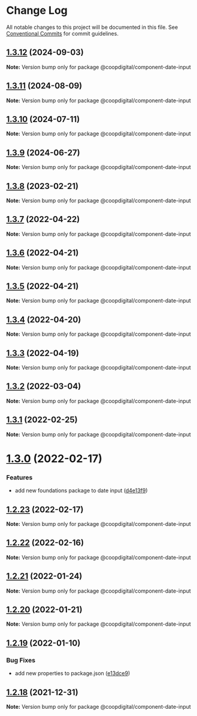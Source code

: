 # Change Log

All notable changes to this project will be documented in this file.
See [Conventional Commits](https://conventionalcommits.org) for commit guidelines.

## [1.3.12](https://github.com/coopdigital/coop-frontend/compare/@coopdigital/component-date-input@1.3.11...@coopdigital/component-date-input@1.3.12) (2024-09-03)

**Note:** Version bump only for package @coopdigital/component-date-input





## [1.3.11](https://github.com/coopdigital/coop-frontend/compare/@coopdigital/component-date-input@1.3.10...@coopdigital/component-date-input@1.3.11) (2024-08-09)

**Note:** Version bump only for package @coopdigital/component-date-input





## [1.3.10](https://github.com/coopdigital/coop-frontend/compare/@coopdigital/component-date-input@1.3.9...@coopdigital/component-date-input@1.3.10) (2024-07-11)

**Note:** Version bump only for package @coopdigital/component-date-input





## [1.3.9](https://github.com/coopdigital/coop-frontend/compare/@coopdigital/component-date-input@1.3.8...@coopdigital/component-date-input@1.3.9) (2024-06-27)

**Note:** Version bump only for package @coopdigital/component-date-input





## [1.3.8](https://github.com/coopdigital/coop-frontend/compare/@coopdigital/component-date-input@1.3.7...@coopdigital/component-date-input@1.3.8) (2023-02-21)

**Note:** Version bump only for package @coopdigital/component-date-input





## [1.3.7](https://github.com/coopdigital/coop-frontend/compare/@coopdigital/component-date-input@1.3.6...@coopdigital/component-date-input@1.3.7) (2022-04-22)

**Note:** Version bump only for package @coopdigital/component-date-input





## [1.3.6](https://github.com/coopdigital/coop-frontend/compare/@coopdigital/component-date-input@1.3.5...@coopdigital/component-date-input@1.3.6) (2022-04-21)

**Note:** Version bump only for package @coopdigital/component-date-input





## [1.3.5](https://github.com/coopdigital/coop-frontend/compare/@coopdigital/component-date-input@1.3.4...@coopdigital/component-date-input@1.3.5) (2022-04-21)

**Note:** Version bump only for package @coopdigital/component-date-input





## [1.3.4](https://github.com/coopdigital/coop-frontend/compare/@coopdigital/component-date-input@1.3.3...@coopdigital/component-date-input@1.3.4) (2022-04-20)

**Note:** Version bump only for package @coopdigital/component-date-input





## [1.3.3](https://github.com/coopdigital/coop-frontend/compare/@coopdigital/component-date-input@1.3.2...@coopdigital/component-date-input@1.3.3) (2022-04-19)

**Note:** Version bump only for package @coopdigital/component-date-input





## [1.3.2](https://github.com/coopdigital/coop-frontend/compare/@coopdigital/component-date-input@1.3.1...@coopdigital/component-date-input@1.3.2) (2022-03-04)

**Note:** Version bump only for package @coopdigital/component-date-input





## [1.3.1](https://github.com/coopdigital/coop-frontend/compare/@coopdigital/component-date-input@1.3.0...@coopdigital/component-date-input@1.3.1) (2022-02-25)

**Note:** Version bump only for package @coopdigital/component-date-input





# [1.3.0](https://github.com/coopdigital/coop-frontend/compare/@coopdigital/component-date-input@1.2.23...@coopdigital/component-date-input@1.3.0) (2022-02-17)


### Features

* add new foundations package to date input ([d4e13f9](https://github.com/coopdigital/coop-frontend/commit/d4e13f95f33fe1f90e7bceba4143baf34e789101))





## [1.2.23](https://github.com/coopdigital/coop-frontend/compare/@coopdigital/component-date-input@1.2.22...@coopdigital/component-date-input@1.2.23) (2022-02-17)

**Note:** Version bump only for package @coopdigital/component-date-input





## [1.2.22](https://github.com/coopdigital/coop-frontend/compare/@coopdigital/component-date-input@1.2.21...@coopdigital/component-date-input@1.2.22) (2022-02-16)

**Note:** Version bump only for package @coopdigital/component-date-input





## [1.2.21](https://github.com/coopdigital/coop-frontend/compare/@coopdigital/component-date-input@1.2.20...@coopdigital/component-date-input@1.2.21) (2022-01-24)

**Note:** Version bump only for package @coopdigital/component-date-input





## [1.2.20](https://github.com/coopdigital/coop-frontend/compare/@coopdigital/component-date-input@1.2.19...@coopdigital/component-date-input@1.2.20) (2022-01-21)

**Note:** Version bump only for package @coopdigital/component-date-input





## [1.2.19](https://github.com/coopdigital/coop-frontend/compare/@coopdigital/component-date-input@1.2.18...@coopdigital/component-date-input@1.2.19) (2022-01-10)


### Bug Fixes

* add new properties to package.json ([e13dce9](https://github.com/coopdigital/coop-frontend/commit/e13dce94798600b80da4d0183ce96331b91c72aa))





## [1.2.18](https://github.com/coopdigital/coop-frontend/compare/@coopdigital/component-date-input@1.2.17...@coopdigital/component-date-input@1.2.18) (2021-12-31)

**Note:** Version bump only for package @coopdigital/component-date-input
